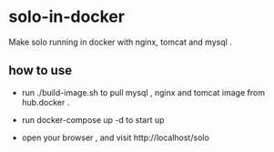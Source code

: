 # solo-in-docker
Make solo running in docker with nginx, tomcat and mysql .

## how to use

* run ./build-image.sh to pull mysql , nginx and tomcat image from hub.docker . 

* run docker-compose up -d to start up 

* open your browser , and visit http://localhost/solo
    

    
                 
